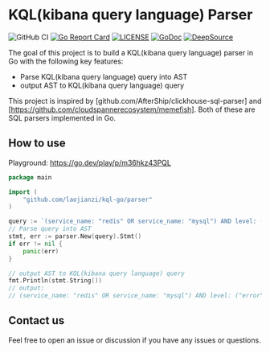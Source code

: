 # KQL(kibana query language) Parser
![GitHub CI](https://github.com/laojianzi/kql-go/actions/workflows/ci.yaml/badge.svg) [![Go Report Card](https://goreportcard.com/badge/github.com/laojianzi/kql-go)](https://goreportcard.com/report/github.com/laojianzi/kql-go) [![LICENSE](https://img.shields.io/github/license/laojianzi/kql-go.svg)](https://github.com/laojianzi/kql-go/blob/master/LICENSE) [![GoDoc](https://img.shields.io/badge/Godoc-reference-blue.svg)](https://pkg.go.dev/github.com/laojianzi/kql-go) [![DeepSource](https://app.deepsource.com/gh/laojianzi/kql-go.svg/?label=code+coverage&show_trend=false&token=BgPgeWYICSssJGgLh2UosQw7)](https://app.deepsource.com/gh/laojianzi/kql-go/)

The goal of this project is to build a KQL(kibana query language) parser in Go with the following key features:

- Parse KQL(kibana query language) query into AST
- output AST to KQL(kibana query language) query

This project is inspired by [github.com/AfterShip/clickhouse-sql-parser] and [https://github.com/cloudspannerecosystem/memefish]. Both of these are SQL parsers implemented in Go.

## How to use

Playground: https://go.dev/play/p/m36hkz43PQL

```Go
package main

import (
    "github.com/laojianzi/kql-go/parser"
)

query := `(service_name: "redis" OR service_name: "mysql") AND level: ("error" OR "warn") and start_time > 1723286863 anD latency >= 1.5`
// Parse query into AST
stmt, err := parser.New(query).Stmt()
if err != nil {
    panic(err)
}

// output AST to KQL(kibana query language) query
fmt.Println(stmt.String())
// output:
// (service_name: "redis" OR service_name: "mysql") AND level: ("error" OR "warn") AND start_time > 1723286863 AND latency >= 1.5
```

## Contact us

Feel free to open an issue or discussion if you have any issues or questions.
